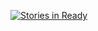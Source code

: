 [![Stories in Ready](https://badge.waffle.io/joshuavial/learning.png?label=ready&title=Ready)](http://waffle.io/joshuavial/learning)
